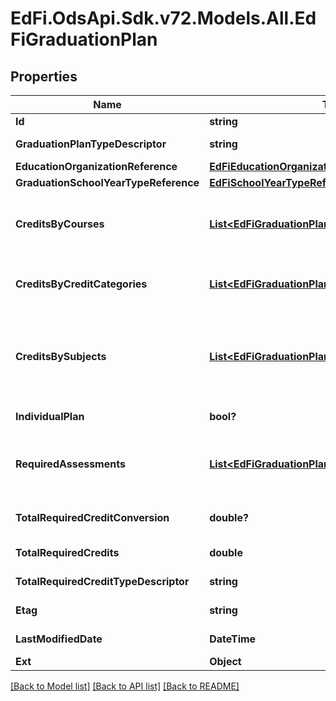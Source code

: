 # EdFi.OdsApi.Sdk.v72.Models.All.EdFiGraduationPlan

## Properties

Name | Type | Description | Notes
------------ | ------------- | ------------- | -------------
**Id** | **string** |  | [optional] 
**GraduationPlanTypeDescriptor** | **string** | The type of academic plan the student is following for graduation. | 
**EducationOrganizationReference** | [**EdFiEducationOrganizationReference**](EdFiEducationOrganizationReference.md) |  | 
**GraduationSchoolYearTypeReference** | [**EdFiSchoolYearTypeReference**](EdFiSchoolYearTypeReference.md) |  | 
**CreditsByCourses** | [**List&lt;EdFiGraduationPlanCreditsByCourse&gt;**](EdFiGraduationPlanCreditsByCourse.md) | An unordered collection of graduationPlanCreditsByCourses. The total credits required for graduation by taking a specific course, or by taking one or more from a set of courses. | [optional] 
**CreditsByCreditCategories** | [**List&lt;EdFiGraduationPlanCreditsByCreditCategory&gt;**](EdFiGraduationPlanCreditsByCreditCategory.md) | An unordered collection of graduationPlanCreditsByCreditCategories. The total credits required for graduation based on the credit category. | [optional] 
**CreditsBySubjects** | [**List&lt;EdFiGraduationPlanCreditsBySubject&gt;**](EdFiGraduationPlanCreditsBySubject.md) | An unordered collection of graduationPlanCreditsBySubjects. The total credits required in subject to graduate. Only those courses identified as a high school course requirement are eligible to meet subject credit requirements. | [optional] 
**IndividualPlan** | **bool?** | An indicator of whether the graduation plan is tailored for an individual. | [optional] 
**RequiredAssessments** | [**List&lt;EdFiGraduationPlanRequiredAssessment&gt;**](EdFiGraduationPlanRequiredAssessment.md) | An unordered collection of graduationPlanRequiredAssessments. The assessments and associated required score and performance level needed to satisfy graduation requirements. | [optional] 
**TotalRequiredCreditConversion** | **double?** | Conversion factor that when multiplied by the number of credits is equivalent to Carnegie units. | [optional] 
**TotalRequiredCredits** | **double** | The value of credits or units of value awarded for the completion of a course. | 
**TotalRequiredCreditTypeDescriptor** | **string** | The type of credits or units of value awarded for the completion of a course. | [optional] 
**Etag** | **string** | A unique system-generated value that identifies the version of the resource. | [optional] 
**LastModifiedDate** | **DateTime** | The date and time the resource was last modified. | [optional] 
**Ext** | **Object** | Extensions to the GraduationPlan entity. | [optional] 

[[Back to Model list]](../README.md#documentation-for-models) [[Back to API list]](../README.md#documentation-for-api-endpoints) [[Back to README]](../README.md)

